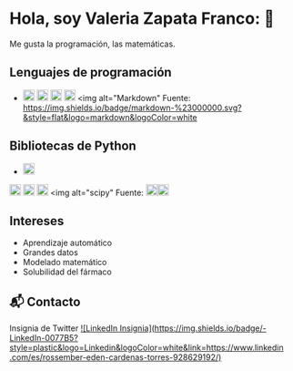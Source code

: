 # Hola, soy Valeria Zapata Franco: 👋

 Me gusta la programación, las matemáticas.

## Lenguajes de programación
- <img alt="Python" src="https://img.shields.io/badge/python%20-%2314354C.svg?&style=flat&logo=python&logoColor=white" height="20"/> <img alt="R" src="https://img.shields.io/badge/R-%23276DC3.svg?&style=flat&logo=r&logoColor=white" height="20"/>  <img alt="HTML5" src="https://img.shields.io/badge/html5%20-%23E34F26.svg?&style=flat&logo=html5&logoColor=white" height="20"/>  <img alt="LaTeX" src="https://img.shields.io/badge/latex%20-%23008080.svg?&style=flat&logo=latex&logoColor=white" height="20" /> <img alt="Markdown" Fuente: https://img.shields.io/badge/markdown-%23000000.svg?&style=flat&logo=markdown&logoColor=white

## Bibliotecas de Python
- <img alt="Jupyter" src="https://img.shields.io/badge/Jupyter%20-%23F37626.svg?&style=flat&logo=Jupyter&logoColor=white" height="20" />
<img alt="NumPy" src="https://img.shields.io/badge/numpy%20-%230095D5.svg?&style=flat&logo=numpy&logoColor=white" height="20"/> <img alt="Pandas" src="https://img.shields.io/badge/pandas%20-%23150458.svg?&style=flat&logo=pandas&logoColor=white" height="20" /> <img alt="SymPy" src="https://img.shields.io/badge/SymPy%20-%23239120.svg?&style=flat&logo=sympy&logoColor=white" height="20" />  <img alt="scipy" Fuente: <img alt="plotly" src="https://img.shields.io/badge/tensorflow%20-%23FF6F00.svg?&style=flat&logo=tensorflow&logoColor=white" height="20" /><img alt="keras" src="https://img.shields.io/badge/keras%20-%23D00000.svg?&style=flat&logo=keras&logoColor=white" height="20" />

## Intereses
- Aprendizaje automático
- Grandes datos
- Modelado matemático
- Solubilidad del fármaco

## 📬 Contacto
Insignia de Twitter
[![LinkedIn Insignia](https://img.shields.io/badge/-LinkedIn-0077B5?style=plastic&logo=Linkedin&logoColor=white&link=https://www.linkedin .com/es/rossember-eden-cardenas-torres-928629192/)](https://www.linkedin.com/es/rossember-eden-cardenas-torres-928629192/)
<!--
**erivera23/erivera23** es un repositorio ✨ _especial_ ✨ porque su `README.md` (este archivo) aparece en su perfil de GitHub.

Aquí te dejamos algunas ideas para que puedas empezar:

- 🔭 Actualmente estoy trabajando en...
- 🌱Actualmente estoy aprendiendo...
- 👯 Estoy buscando colaborar en...
- 🤔 Estoy buscando ayuda con...
- 💬 Pregúntame sobre...
- 📫 Cómo llegar a mí: ...
- 😄 Pronombres: ...
- ⚡ Dato curioso: ...
-->
